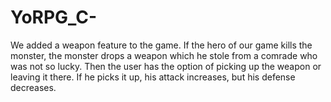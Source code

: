 # YoRPG_C-
We added a weapon feature to the game. If the hero of our game kills the monster, the monster drops a weapon which he stole from a comrade who was not so lucky. Then the user has the option of picking up the weapon or leaving it there. If he picks it up, his attack increases, but his defense decreases.
